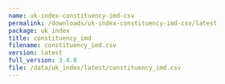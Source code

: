 ```yaml
---
name: uk-index-constituency-imd-csv
permalink: /downloads/uk-index-constituency-imd-csv/latest
package: uk_index
title: constituency_imd
filename: constituency_imd.csv
version: latest
full_version: 3.4.0
file: /data/uk_index/latest/constituency_imd.csv
---
```

